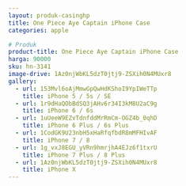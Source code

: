 ```yaml
---
layout: produk-casinghp
title: One Piece Aye Captain iPhone Case
categories: apple

# Produk
product-title: One Piece Aye Captain iPhone Case
harga: 90000
sku: hn-3141
image-drive: 1Az0njWbKL5dzT0jtj9-ZSXih0N4MUxr8
gallery:
  - url: 153Mvl6oAjMmwGpQwHdKShoI9YpIWeTTp
    title: iPhone 5 / 5s / SE
  - url: 1r9dHaQObBdSQ3jAHv6r34I3kM8U2aC9g
    title: iPhone 6 / 6s
  - url: 1uUeeW9EZvTdnfddMrRmCm-OGZ4b_0qhD
    title: iPhone 6 Plus / 6s Plus
  - url: 1CodGK9U23nbH5xHaRfqfbdR8mMFHIvAF
    title: iPhone 7 / 8
  - url: 1g_vxJ8EGU_yVRn9hmrjhA4EJz6f1txrU
    title: iPhone 7 Plus / 8 Plus
  - url: 1Az0njWbKL5dzT0jtj9-ZSXih0N4MUxr8
    title: iPhone X
---
```

